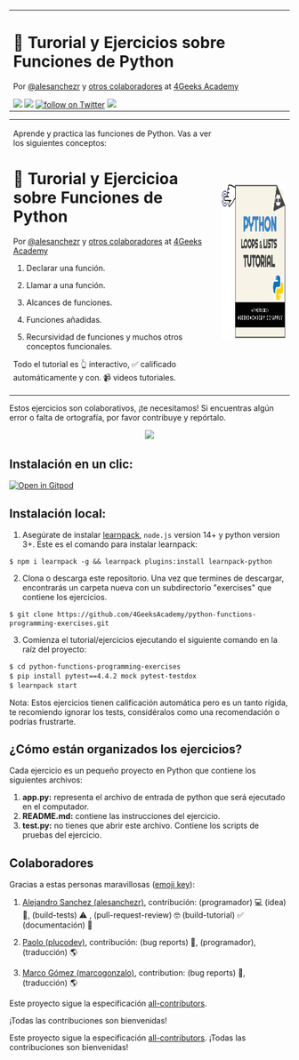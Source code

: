 <table>
  <tr>
    <td>
      <h1> 🐍 Turorial y Ejercicios sobre Funciones de Python</h1>
      <p>Por <a href="https://twitter.com/alesanchezr">@alesanchezr</a> y <a href="https://github.com/4GeeksAcademy/python-functions-programming-exercises/graphs/contributors">otros colaboradores</a> at <a href="http://4geeksacademy.co/">4Geeks Academy</a></p>
      <img src="https://img.shields.io/github/last-commit/4geeksacademy/python-functions-programming-exercises" />
      <a href="https://breatheco.de"><img src="https://img.shields.io/badge/certified-BreatheCode-blue" /></a>
      <a href="https://twitter.com/alesanchezr"><img src="https://img.shields.io/twitter/follow/alesanchezr?style=social&logo=twitter" alt="follow on Twitter"></a>
      <a href="https://gitpod.io#https://github.com/4GeeksAcademy/python-functions-programming-exercises.git"><img src="https://img.shields.io/badge/Gitpod-ready--to--code-blue?logo=gitpod" /></a>
    </td>
  </tr>
</table>
<table>
  <tr>
    <td>  
      <p>
Aprende y practica las funciones de Python. Vas a ver los siguientes conceptos:

<!-- hide -->
# 🐍 Turorial y Ejercicioa sobre Funciones de Python</h1>

<p>Por <a href="https://twitter.com/alesanchezr">@alesanchezr</a> y <a href="https://github.com/4GeeksAcademy/python-functions-programming-exercises/graphs/contributors">otros colaboradores</a> at <a href="http://4geeksacademy.co/">4Geeks Academy</a>
  
<!-- endhide -->

1. Declarar una función. 

2. Llamar a una función. 

3. Alcances de funciones. 

4. Funciones añadidas.

5. Recursividad de funciones y muchos otros conceptos funcionales. 

Todo el tutorial es 👆 interactivo, ✅ calificado automáticamente y con. 📹 videos tutoriales.
      </p>
    </td>
    <td>  
      <a href="https://www.4geeksacademy.co"><img height="280" align="right" src="https://raw.githubusercontent.com/4GeeksAcademy/python-lists-loops-programming-exercises/master/python-lp-badge.png"></a>
    </td>
  </tr>
</table>   

<!-- hide -->

Estos ejercicios son colaborativos, ¡te necesitamos! Si encuentras algún error o falta de ortografía, por favor contribuye y repórtalo.

<p align="center">
  <a href="https://www.youtube.com/watch?v=GjQEotj3t6Y&list=PLCVs_S8Skwp9_apbj_ls2euakDALiWqSN"><img src="https://github.com/4GeeksAcademy/python-beginner-programming-exercises/blob/master/python-intro.gif?raw=true"></a>
</p>

## Instalación en un clic:

[![Open in Gitpod](https://gitpod.io/button/open-in-gitpod.svg)](https://gitpod.io#https://github.com/4GeeksAcademy/python-functions-programming-exercises.git)

## Instalación local:

1) Asegúrate de instalar [learnpack](https://learnpack.co), `node.js` version 14+ y python version 3+. Este es el comando para instalar learnpack:

```
$ npm i learnpack -g && learnpack plugins:install learnpack-python
```

2) Clona o descarga este repositorio. Una vez que termines de descargar, encontrarás un carpeta nueva con un subdirectorio "exercises" que contiene los ejercicios.

```
$ git clone https://github.com/4GeeksAcademy/python-functions-programming-exercises.git
```

3) Comienza el tutorial/ejercicios ejecutando el siguiente comando en la raíz del proyecto: 

```sh
$ cd python-functions-programming-exercises
$ pip install pytest==4.4.2 mock pytest-testdox
$ learnpack start
```

Nota: Estos ejercicios tienen calificación automática pero es un tanto rígida, te recomiendo ignorar los tests, considéralos como una recomendación o podrías frustrarte.

<!-- endhide -->

## ¿Cómo están organizados los ejercicios?

Cada ejercicio es un pequeño proyecto en Python que contiene los siguientes archivos:

1. **app.py:** representa el archivo de entrada de python que será ejecutado en el computador.
2. **README.md:** contiene las instrucciones del ejercicio.
3. **test.py:** no tienes que abrir este archivo. Contiene los scripts de pruebas del ejercicio.

## Colaboradores
 
Gracias a estas personas maravillosas ([emoji key](https://github.com/kentcdodds/all-contributors#emoji-key)):

1. [Alejandro Sanchez (alesanchezr)](https://github.com/alesanchezr), contribución: (programador) 💻 (idea) 🤔, (build-tests) ⚠️ , (pull-request-review) 🤓 (build-tutorial) ✅ (documentación) 📖

2. [Paolo (plucodev)](https://github.com/plucodev), contribución: (bug reports) 🐛, (programador), (traducción) 🌎

3. [Marco Gómez (marcogonzalo)](https://github.com/marcogonzalo), contribution: (bug reports) 🐛, (traducción) 🌎

Este proyecto sigue la especificación [all-contributors](https://github.com/kentcdodds/all-contributors).

¡Todas las contribuciones son bienvenidas!

Este proyecto sigue la especificación [all-contributors](https://github.com/kentcdodds/all-contributors). ¡Todas las contribuciones son bienvenidas!
